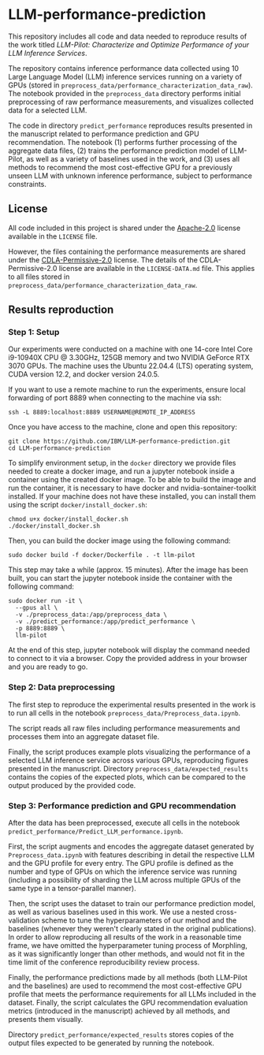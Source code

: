 # LLM-performance-prediction
This repository includes all code and data needed to reproduce results of the work titled *LLM-Pilot: Characterize and Optimize Performance of your LLM Inference Services*.

The repository contains inference performance data collected using 10 Large Language Model (LLM) inference services running on a variety of GPUs (stored in `preprocess_data/performance_characterization_data_raw`).
The notebook provided in the `preprocess_data` directory performs initial preprocessing of raw performance measurements, and visualizes collected data for a selected LLM.

The code in directory `predict_performance` reproduces results presented in the manuscript related to performance prediction and GPU recommendation.
The notebook (1) performs further processing of the aggregate data files, (2) trains the performance prediction model of LLM-Pilot, as well as a variety of baselines used in the work, and (3) uses all methods to recommend the most cost-effective GPU for a previously unseen LLM with unknown inference performance, subject to performance constraints.

## License
All code included in this project is shared under the [Apache-2.0](https://www.apache.org/licenses/LICENSE-2.0) license available in the `LICENSE` file.

However, the files containing the performance measurements are shared under the [CDLA-Permissive-2.0](https://cdla.dev/permissive-2-0/) license.
The details of the CDLA-Permissive-2.0 license are available in the `LICENSE-DATA.md` file.
This applies to all files stored in `preprocess_data/performance_characterization_data_raw`.

## Results reproduction

### Step 1: Setup
Our experiments were conducted on a machine with one 14-core Intel Core i9-10940X CPU @ 3.30GHz, 125GB memory and two NVIDIA GeForce RTX 3070 GPUs.
The machine uses the Ubuntu 22.04.4 (LTS) operating system, CUDA version 12.2, and docker version 24.0.5.

If you want to use a remote machine to run the experiments, ensure local forwarding of port 8889 when connecting to the machine via ssh:
```
ssh -L 8889:localhost:8889 USERNAME@REMOTE_IP_ADDRESS
```

Once you have access to the machine, clone and open this repository:
```
git clone https://github.com/IBM/LLM-performance-prediction.git
cd LLM-performance-prediction
```
To simplify environment setup, in the `docker` directory we provide files needed to create a docker image, and run a jupyter notebook inside a container using the created docker image.
To be able to build the image and run the container, it is necessary to have docker and nvidia-sontainer-toolkit installed.
If your machine does not have these installed, you can install them using the script `docker/install_docker.sh`:
```
chmod u+x docker/install_docker.sh
./docker/install_docker.sh
```
Then, you can build the docker image using the following command:
```
sudo docker build -f docker/Dockerfile . -t llm-pilot
```
This step may take a while (approx. 15 minutes).
After the image has been built, you can start the jupyter notebook inside the container with the following command:
```
sudo docker run -it \
  --gpus all \
  -v ./preprocess_data:/app/preprocess_data \
  -v ./predict_performance:/app/predict_performance \
  -p 8889:8889 \
  llm-pilot
```
At the end of this step, jupyter notebook will display the command needed to connect to it via a browser.
Copy the provided address in your browser and you are ready to go.

### Step 2: Data preprocessing
The first step to reproduce the experimental results presented in the work is to run all cells in the notebook `preprocess_data/Preprocess_data.ipynb`.

The script reads all raw files including performance measurements and processes them into an aggregate dataset file.

Finally, the script produces example plots visualizing the performance of a selected LLM inference service across various GPUs, reproducing figures presented in the manuscript.
Directory `preprocess_data/expected_results` contains the copies of the expected plots, which can be compared to the output produced by the provided code.

### Step 3: Performance prediction and GPU recommendation
After the data has been preprocessed, execute all cells in the notebook `predict_performance/Predict_LLM_performance.ipynb`.

First, the script augments and encodes the aggregate dataset generated by `Preprocess_data.ipynb` with features describing in detail the respective LLM and the GPU profile for every entry.
The GPU profile is defined as the number and type of GPUs on which the inference service was running (including a possibility of sharding the LLM across multiple GPUs of the same type in a tensor-parallel manner).

Then, the script uses the dataset to train our performance prediction model, as well as various baselines used in this work.
We use a nested cross-validation scheme to tune the hyperparameters of our method and the baselines (whenever they weren't clearly stated in the original publications).
In order to allow reproducing all results of the work in a reasonable time frame, we have omitted the hyperparameter tuning process of Morphling, as it was significantly longer than other methods, and would not fit in the time limit of the conference reproducibility review process.

Finally, the performance predictions made by all methods (both LLM-Pilot and the baselines) are used to recommend the most cost-effective GPU profile that meets the performance requirements for all LLMs included in the dataset.
Finally, the script calculates the GPU recommendation evaluation metrics (introduced in the manuscript) achieved by all methods, and presents them visually.

Directory `predict_performance/expected_results` stores copies of the output files expected to be generated by running the notebook.
